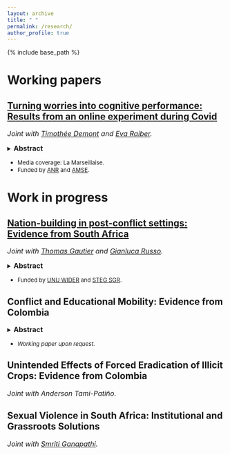 ```yaml
---
layout: archive
title: " "
permalink: /research/
author_profile: true
---
```

{% include base_path %} 
<h1>Working papers</h1>

<h2><strong><a href="https://amu.hal.science/hal-03953178">Turning worries into cognitive performance: Results from an online experiment during Covid</a></strong></h2>   

<i><font size="-0.5">Joint with <a href="https://sites.google.com/site/timotheedemont/home">Timothée Demont</a> and <a href="https://sites.google.com/view/evaraiber/home">Eva Raiber</a>.</font></i>

<details><summary><strong> <font size="-0.5"> Abstract </font> </strong></summary><p style="text-align: justify >
<font size="-1">Worrisome topics, such as climate change, economic crises, or the Covid-19 pandemic, are increasingly present and pervasive due to digital media and social networks. Do such worries affect cognitive performance? The effect of a distressing topic might be very different depending on whether people have the scope and means to cope with the consequences. It can also differ by how performance is rewarded, for instance, if there is a goal that people can focus on. In an online experiment during the Covid-19 pandemic, we test how the cognitive performance of university students responds to topics discussing (i) current mental health issues related to social restrictions or (ii) future labor market uncertainties linked to the economic contraction. Moreover, we study how the response is affected by a performance goal by conditioning payout on reaching a minimum level. We find that the labor market topic increases cognitive performance when performance is motivated by a goal. Conversely, there is no such effect after the mental health topic. We even find a weak negative effect among those mentally vulnerable when payout is not based on reaching a goal. The positive effect is driven by students with larger financial and social resources, pointing at an inequality-widening mechanism.</font>
</p> </details>

- <font size="-1">Media coverage: La Marseillaise.</font> <br>
- <font size="-1">Funded by <a href="https://anr.fr/Projet-ANR-21-CO14-0009">ANR</a> and <a href="https://www.amse-aixmarseille.fr/en">AMSE</a>.</font>

<p>  </p>


<h1>Work in progress</h1>

<h2><strong><a href="https://www.wider.unu.edu/publication/nation-building-post-conflict-settings">Nation-building in post-conflict settings: 	Evidence from South Africa  </a></strong></h2> 
<p><i><font size="-0.5">Joint with <a href="https://sites.google.com/view/thomasgautier/home">Thomas Gautier</a> and <a href="https://gianlucarusso.github.io">Gianluca Russo</a>.</font></i></p>

<details><summary><strong> <font size="-0.5"> Abstract </font> </strong></summary><p style="text-align: justify >
<font size="-1">How do states rebuild nations after a major conflict? Truth and Reconciliation Commissions (TRCs) have emerged as one of the most common interventions to achieve this objective. Despite their popularity, little is known about their efficacy to foster reconciliation and nation building. We fill this gap by studying the seminal TRC established in South Africa after the end of the Apartheid. To measure exposure to TRC across South African municipalities, we leverage quasi-random variation in media coverage of the TRC message. South African municipalities with higher historical exposure to TRC on media have lower levels of violence today. This effect is driven by improved nation building and higher trust towards post-Apartheid institutions. Exploiting daily variation in TRC hearings and mediatic exposure in the short run, we bolster our interpretation that our long-run results are forged in the years of TRC activity. The same evidence suggests that our results are driven by the coverage of TRC on media as opposed to generic media exposure.</font>
</p> </details>
  
- <font size="-1">Funded by <a href="https://www.wider.unu.edu/project/institutional-legacies-violent-conflict">UNU WIDER</a> and <a href="https://steg.cepr.org">STEG SGR</a>.</font>

<h2><strong>Conflict and Educational Mobility: Evidence from Colombia</strong></h2>

<details><summary><strong> <font size="-0.5"> Abstract </font> </strong></summary><p style="text-align: justify >
<font size="-1">Does conflict impact socioeconomic mobility? This paper examines the extent to which individuals’ exposure to conflict affects intergenerational mobility in education attainment in Colombia. Exploiting exogenous variation in conflict intensity caused by the distance to the nearest military base and US military assistance. I find that the armed conflict reduces the transmission of parents’ educational outcomes on children’s outcomes. An effect driven by the breakdown in transmission in highly educated families. This disruption occurs mainly due to conflict exposure in early childhood and exposure to conflict-related displacement and sexual violence. Notably, weakening the parent-child link is translated into a general increase in downward mobility and a decrease in upward mobility. Destruction of educational resources and a decrease in children’s aspirations are the likely mechanisms for the observed effect.</font>
</p> </details>

- <i><font size="-1">Working paper upon request.</font></i>

<h2><strong>Unintended Effects of Forced Eradication of Illicit Crops: Evidence from Colombia</strong></h2>
<p><i><font size="-0.5"> Joint with Anderson Tami-Patiño.</font></i><p>
  
<h2><strong>Sexual Violence in South Africa: Institutional and Grassroots Solutions</strong></h2>
<p><i><font size="-0.5">Joint with <a href="https://smriti-ganapathi.github.io">Smriti Ganapathi</a>. </font></i></p>












